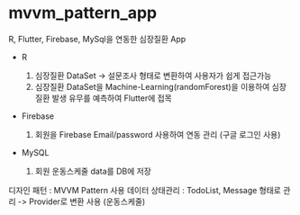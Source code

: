 # mvvm_pattern_app

R, Flutter, Firebase, MySql을 연동한 심장질환 App

 - R 
   1. 심장질환 DataSet -> 설문조사 형태로 변환하여 사용자가 쉽게 접근가능 
   2. 심장질환 DataSet을 Machine-Learning(randomForest)을 이용하여 심장질환 발생 유무를 예측하여 Flutter에 접목 
  
 - Firebase 
   1. 회원을 Firebase Email/password 사용하여 연동 관리 (구글 로그인 사용) 
 
 - MySQL
   1. 회원 운동스케줄 data를 DB에 저장
  
  디자인 패턴 : MVVM Pattern 사용 
  데이터 상태관리 : TodoList, Message 형태로 관리 -> Provider로 변환 사용 (운동스케줄)

